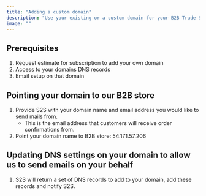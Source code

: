```yaml
---
title: "Adding a custom domain"
description: "Use your existing or a custom domain for your B2B Trade Store"
image: ""
---
```


## Prerequisites

1. Request estimate for subscription to add your own domain 
2. Access to your domains DNS records
2. Email setup on that domain

## Pointing your domain to our B2B store

1. Provide S2S with your domain name and email address you would like to send mails from.
    - This is the email address that customers will receive order confirmations from.
2. Point your domain name to B2B store: 54.171.57.206

## Updating DNS settings on your domain to allow us to send emails on your behalf

1. S2S will return a set of DNS records to add to your domain, add these records and notify S2S.